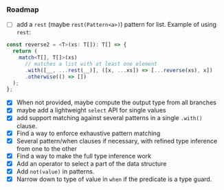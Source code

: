 ### Roadmap

- [ ] add a `rest` (maybe `rest(Pattern<a>)`) pattern for list. Example of using `rest`:

```ts
const reverse2 = <T>(xs: T[]): T[] => {
  return (
    match<T[], T[]>(xs)
      // matches a list with at least one element
      .with([__, ...rest(__)], ([x, ...xs]) => [...reverse(xs), x])
      .otherwise(() => [])
  );
};
```

- [x] When not provided, maybe compute the output type from all branches
- [x] maybe add a lightweight `select` API for single values
- [x] add support matching against several patterns in a single `.with()` clause.
- [x] Find a way to enforce exhaustive pattern matching
- [x] Several pattern/when clauses if necessary, with refined type inference from one to the other
- [x] Find a way to make the full type inference work
- [x] Add an operator to select a part of the data structure
- [x] Add `not(value)` in patterns.
- [x] Narrow down to type of value in `when` if the predicate is a type guard.
